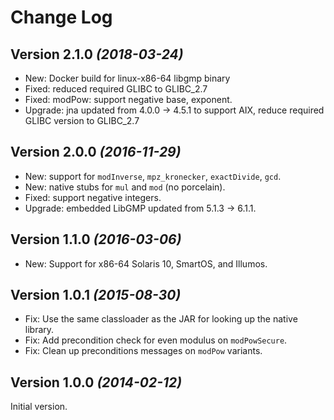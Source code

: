 Change Log
==========

Version 2.1.0 *(2018-03-24)*
----------------------------

 * New: Docker build for linux-x86-64 libgmp binary
 * Fixed: reduced required GLIBC to GLIBC_2.7
 * Fixed: modPow: support negative base, exponent.
 * Upgrade: jna updated from 4.0.0 -> 4.5.1 to support AIX, reduce required GLIBC version to GLIBC_2.7


Version 2.0.0 *(2016-11-29)*
----------------------------

 * New: support for `modInverse`, `mpz_kronecker`, `exactDivide`, `gcd`.
 * New: native stubs for `mul` and `mod` (no porcelain).
 * Fixed: support negative integers.
 * Upgrade: embedded LibGMP updated from 5.1.3 -> 6.1.1.


Version 1.1.0 *(2016-03-06)*
----------------------------

 * New: Support for x86-64 Solaris 10, SmartOS, and Illumos.


Version 1.0.1 *(2015-08-30)*
----------------------------

 * Fix: Use the same classloader as the JAR for looking up the native library.
 * Fix: Add precondition check for even modulus on `modPowSecure`.
 * Fix: Clean up preconditions messages on `modPow` variants.


Version 1.0.0 *(2014-02-12)*
----------------------------

Initial version.
